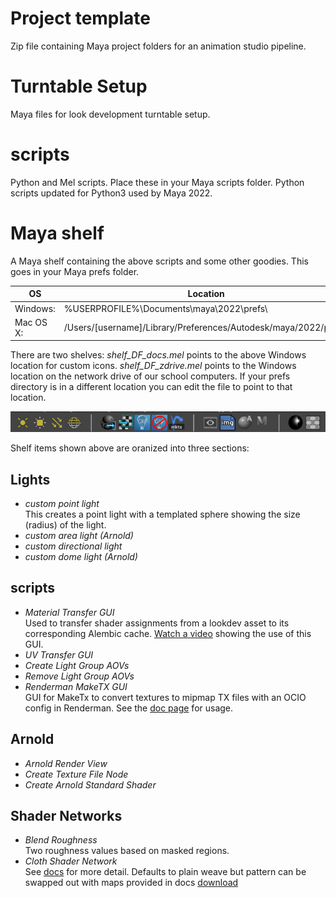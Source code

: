 # Project template
Zip file containing Maya project folders for an animation studio pipeline.

# Turntable Setup 
Maya files for look development turntable setup.

# scripts
Python and Mel scripts. Place these in your Maya scripts folder. Python scripts updated for Python3 used by Maya 2022.

# Maya shelf
A Maya shelf containing the above scripts and some other goodies. This goes in your Maya prefs folder. 

| OS | Location
|----|----
| Windows: | %USERPROFILE%\Documents\maya\2022\prefs\
| Mac OS X: |  /Users/[username]/Library/Preferences/Autodesk/maya/2022/prefs/

There are two shelves: 
*shelf_DF_docs.mel* points to the above Windows location for custom icons.
*shelf_DF_zdrive.mel* points to the Windows location on the network drive of our school computers.
If your prefs directory is in a different location you can edit the file to point to that location.

![img](img/maya_shelf.jpg)

Shelf items shown above are oranized into three sections:
 ## Lights
   - *custom point light*<br>
     This creates a point light with a templated sphere showing the size (radius) of the light.
   - *custom area light (Arnold)*
   - *custom directional light*
   - *custom dome light (Arnold)*
 ## scripts
   - *Material Transfer GUI*<br>
     Used to transfer shader assignments from a lookdev asset to its corresponding Alembic cache. [Watch a video](https://vimeo.com/252241167) showing the use of this GUI. 
   - *UV Transfer GUI*
   - *Create Light Group AOVs* 
   - *Remove Light Group AOVs* 
   - *Renderman MakeTX GUI*<br>
     GUI for MakeTx to convert textures to mipmap TX files with an OCIO config in Renderman. See the [doc page](https://docs.sharktacos.com/texture/mipmap.html) for usage.

## Arnold
   - *Arnold Render View*
   - *Create Texture File Node*
   - *Create Arnold Standard Shader*
   
## Shader Networks
   - *Blend Roughness*<br>
     Two roughness values based on masked regions.
   - *Cloth Shader Network*<br>
      See [docs](https://docs.sharktacos.com/texture/FabricArnold.html) for more detail. Defaults to plain weave but pattern can be swapped out with maps provided in docs [download](https://docs.sharktacos.com/images/tutorials/Assets/Maya/fabricMaps.zip)

   
   
